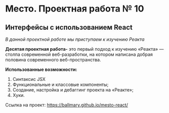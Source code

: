 # Место. Проектная работа № 10

## Интерфейсы с использованием React

*В данной проектной работе мы приступаем к изучению Реакта*

**Десятая проектная работа-** это первый подход к изучению «Реакта» — столпа современной веб-разработки, на котором написана добрая половина современного веб-пространства.

**Использованные возможности:**
1. Синтаксис JSX
2. Функциональные и классовые компоненты;
3. Создание, настройка и дебаггинг проекта на «Реакте»;
4. Хуки.

Ссылка на проект: https://ballmary.github.io/mesto-react/